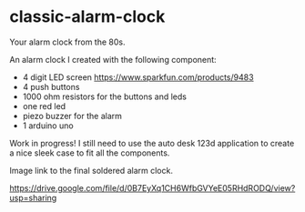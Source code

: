 # classic-alarm-clock
Your alarm clock from the 80s.  

An alarm clock I created with the following component:

- 4 digit LED screen  https://www.sparkfun.com/products/9483
- 4 push buttons
- 1000 ohm resistors for the buttons and leds
- one red led
- piezo buzzer for the alarm
- 1 arduino uno

Work in progress!  I still need to use the auto desk 123d application to create a nice sleek case to fit all the components.


Image link to the final soldered alarm clock.  

https://drive.google.com/file/d/0B7EyXq1CH6WfbGVYeE05RHdRODQ/view?usp=sharing
